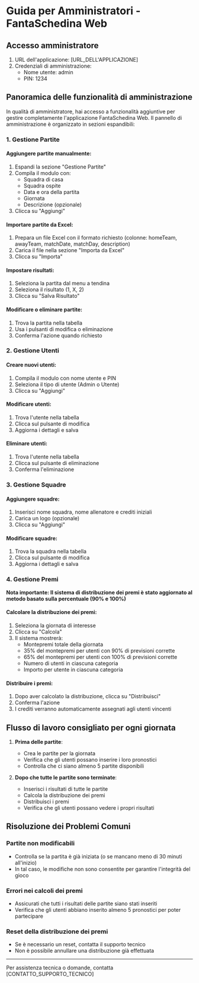 # Guida per Amministratori - FantaSchedina Web

## Accesso amministratore

1. URL dell'applicazione: [URL_DELL'APPLICAZIONE]
2. Credenziali di amministrazione:
   - Nome utente: admin
   - PIN: 1234

## Panoramica delle funzionalità di amministrazione

In qualità di amministratore, hai accesso a funzionalità aggiuntive per gestire completamente l'applicazione FantaSchedina Web. Il pannello di amministrazione è organizzato in sezioni espandibili:

### 1. Gestione Partite

#### Aggiungere partite manualmente:
1. Espandi la sezione "Gestione Partite"
2. Compila il modulo con:
   - Squadra di casa
   - Squadra ospite
   - Data e ora della partita
   - Giornata
   - Descrizione (opzionale)
3. Clicca su "Aggiungi"

#### Importare partite da Excel:
1. Prepara un file Excel con il formato richiesto (colonne: homeTeam, awayTeam, matchDate, matchDay, description)
2. Carica il file nella sezione "Importa da Excel"
3. Clicca su "Importa"

#### Impostare risultati:
1. Seleziona la partita dal menu a tendina
2. Seleziona il risultato (1, X, 2)
3. Clicca su "Salva Risultato"

#### Modificare o eliminare partite:
1. Trova la partita nella tabella
2. Usa i pulsanti di modifica o eliminazione
3. Conferma l'azione quando richiesto

### 2. Gestione Utenti

#### Creare nuovi utenti:
1. Compila il modulo con nome utente e PIN
2. Seleziona il tipo di utente (Admin o Utente)
3. Clicca su "Aggiungi"

#### Modificare utenti:
1. Trova l'utente nella tabella
2. Clicca sul pulsante di modifica
3. Aggiorna i dettagli e salva

#### Eliminare utenti:
1. Trova l'utente nella tabella
2. Clicca sul pulsante di eliminazione
3. Conferma l'eliminazione

### 3. Gestione Squadre

#### Aggiungere squadre:
1. Inserisci nome squadra, nome allenatore e crediti iniziali
2. Carica un logo (opzionale)
3. Clicca su "Aggiungi"

#### Modificare squadre:
1. Trova la squadra nella tabella
2. Clicca sul pulsante di modifica
3. Aggiorna i dettagli e salva

### 4. Gestione Premi

**Nota importante: Il sistema di distribuzione dei premi è stato aggiornato al metodo basato sulla percentuale (90% e 100%)**

#### Calcolare la distribuzione dei premi:
1. Seleziona la giornata di interesse
2. Clicca su "Calcola"
3. Il sistema mostrerà:
   - Montepremi totale della giornata
   - 35% del montepremi per utenti con 90% di previsioni corrette
   - 65% del montepremi per utenti con 100% di previsioni corrette
   - Numero di utenti in ciascuna categoria
   - Importo per utente in ciascuna categoria

#### Distribuire i premi:
1. Dopo aver calcolato la distribuzione, clicca su "Distribuisci"
2. Conferma l'azione
3. I crediti verranno automaticamente assegnati agli utenti vincenti

## Flusso di lavoro consigliato per ogni giornata

1. **Prima delle partite**:
   - Crea le partite per la giornata
   - Verifica che gli utenti possano inserire i loro pronostici
   - Controlla che ci siano almeno 5 partite disponibili

2. **Dopo che tutte le partite sono terminate**:
   - Inserisci i risultati di tutte le partite
   - Calcola la distribuzione dei premi
   - Distribuisci i premi
   - Verifica che gli utenti possano vedere i propri risultati

## Risoluzione dei Problemi Comuni

### Partite non modificabili
- Controlla se la partita è già iniziata (o se mancano meno di 30 minuti all'inizio)
- In tal caso, le modifiche non sono consentite per garantire l'integrità del gioco

### Errori nei calcoli dei premi
- Assicurati che tutti i risultati delle partite siano stati inseriti
- Verifica che gli utenti abbiano inserito almeno 5 pronostici per poter partecipare

### Reset della distribuzione dei premi
- Se è necessario un reset, contatta il supporto tecnico
- Non è possibile annullare una distribuzione già effettuata

---

Per assistenza tecnica o domande, contatta [CONTATTO_SUPPORTO_TECNICO]